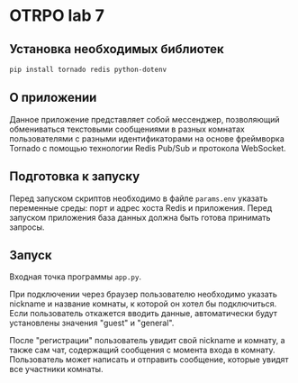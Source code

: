 # OTRPO lab 7
## Установка необходимых библиотек
```bash
pip install tornado redis python-dotenv
```

## О приложении
Данное приложение представляет собой мессенджер, позволяющий обмениваться
текстовыми сообщениями в разных комнатах пользователями с разными идентификаторами
на основе фреймворка Tornado с помощью технологии Redis Pub/Sub
и протокола WebSocket.

## Подготовка к запуску
Перед запуском скриптов необходимо в файле `params.env` указать переменные среды:
порт и адрес хоста Redis и приложения. Перед запуском приложения база данных должна быть готова принимать запросы.

## Запуск
Входная точка программы `app.py`.

При подключении через браузер пользователю необходимо указать nickname и название комнаты, к которой он хотел бы подключиться. 
Если пользователь откажется вводить данные, автоматически будут установлены значения "guest" и "general".

После "регистрации" пользователь увидит свой nickname и комнату, а также сам чат,
содержащий сообщения с момента входа в комнату.
Пользователь может написать и отправить сообщение, которые увидят все участники комнаты.